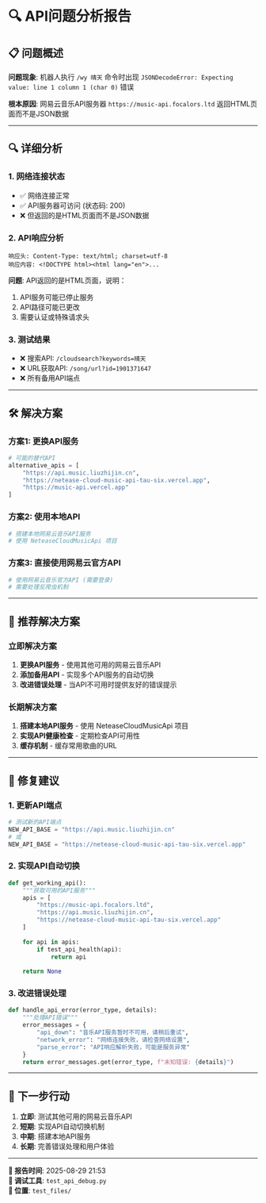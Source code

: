 # 🔍 API问题分析报告

## 📋 问题概述

**问题现象**: 机器人执行 `/wy 晴天` 命令时出现 `JSONDecodeError: Expecting value: line 1 column 1 (char 0)` 错误

**根本原因**: 网易云音乐API服务器 `https://music-api.focalors.ltd` 返回HTML页面而不是JSON数据

---

## 🔍 详细分析

### 1. 网络连接状态
- ✅ 网络连接正常
- ✅ API服务器可访问 (状态码: 200)
- ❌ 但返回的是HTML页面而不是JSON数据

### 2. API响应分析
```
响应头: Content-Type: text/html; charset=utf-8
响应内容: <!DOCTYPE html><html lang="en">...
```

**问题**: API返回的是HTML页面，说明：
1. API服务可能已停止服务
2. API路径可能已更改
3. 需要认证或特殊请求头

### 3. 测试结果
- ❌ 搜索API: `/cloudsearch?keywords=晴天`
- ❌ URL获取API: `/song/url?id=1901371647`
- ❌ 所有备用API端点

---

## 🛠️ 解决方案

### 方案1: 更换API服务
```python
# 可能的替代API
alternative_apis = [
    "https://api.music.liuzhijin.cn",
    "https://netease-cloud-music-api-tau-six.vercel.app",
    "https://music-api.vercel.app"
]
```

### 方案2: 使用本地API
```python
# 搭建本地网易云音乐API服务
# 使用 NeteaseCloudMusicApi 项目
```

### 方案3: 直接使用网易云官方API
```python
# 使用网易云音乐官方API (需要登录)
# 需要处理反爬虫机制
```

---

## 🎯 推荐解决方案

### 立即解决方案
1. **更换API服务** - 使用其他可用的网易云音乐API
2. **添加备用API** - 实现多个API服务的自动切换
3. **改进错误处理** - 当API不可用时提供友好的错误提示

### 长期解决方案
1. **搭建本地API服务** - 使用 NeteaseCloudMusicApi 项目
2. **实现API健康检查** - 定期检查API可用性
3. **缓存机制** - 缓存常用歌曲的URL

---

## 📝 修复建议

### 1. 更新API端点
```python
# 测试新的API端点
NEW_API_BASE = "https://api.music.liuzhijin.cn"
# 或
NEW_API_BASE = "https://netease-cloud-music-api-tau-six.vercel.app"
```

### 2. 实现API自动切换
```python
def get_working_api():
    """获取可用的API服务"""
    apis = [
        "https://music-api.focalors.ltd",
        "https://api.music.liuzhijin.cn",
        "https://netease-cloud-music-api-tau-six.vercel.app"
    ]
    
    for api in apis:
        if test_api_health(api):
            return api
    
    return None
```

### 3. 改进错误处理
```python
def handle_api_error(error_type, details):
    """处理API错误"""
    error_messages = {
        "api_down": "音乐API服务暂时不可用，请稍后重试",
        "network_error": "网络连接失败，请检查网络设置",
        "parse_error": "API响应解析失败，可能是服务异常"
    }
    return error_messages.get(error_type, f"未知错误: {details}")
```

---

## 🚀 下一步行动

1. **立即**: 测试其他可用的网易云音乐API
2. **短期**: 实现API自动切换机制
3. **中期**: 搭建本地API服务
4. **长期**: 完善错误处理和用户体验

---

**📅 报告时间**: 2025-08-29 21:53  
**🔧 调试工具**: `test_api_debug.py`  
**📁 位置**: `test_files/`

